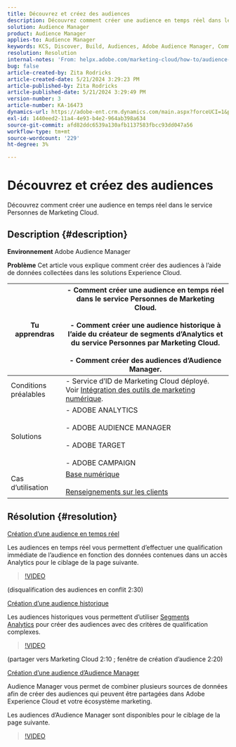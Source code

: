 ```yaml
---
title: Découvrez et créez des audiences
description: Découvrez comment créer une audience en temps réel dans le service Personnes de Marketing Cloud.
solution: Audience Manager
product: Audience Manager
applies-to: Audience Manager
keywords: KCS, Discover, Build, Audiences, Adobe Audience Manager, Comment
resolution: Resolution
internal-notes: 'From: helpx.adobe.com/marketing-cloud/how-to/audience-discovery.html'
bug: false
article-created-by: Zita Rodricks
article-created-date: 5/21/2024 3:29:23 PM
article-published-by: Zita Rodricks
article-published-date: 5/21/2024 3:29:49 PM
version-number: 3
article-number: KA-16473
dynamics-url: https://adobe-ent.crm.dynamics.com/main.aspx?forceUCI=1&pagetype=entityrecord&etn=knowledgearticle&id=0a5a68e2-8617-ef11-9f89-6045bd06eea5
exl-id: 1440eed2-11a4-4e93-b4e2-964ab398a634
source-git-commit: afd82ddc6539a130afb1137583fbcc93dd047a56
workflow-type: tm+mt
source-wordcount: '229'
ht-degree: 3%

---
```


# Découvrez et créez des audiences


Découvrez comment créer une audience en temps réel dans le service Personnes de Marketing Cloud.

## Description {#description}


<b>Environnement</b>
Adobe Audience Manager

<b>Problème</b>
Cet article vous explique comment créer des audiences à l’aide de données collectées dans les solutions Experience Cloud.


| Tu apprendras | - Comment créer une audience en temps réel dans le service Personnes de Marketing Cloud.<br><br>- Comment créer une audience historique à l’aide du créateur de segments d’Analytics et du service Personnes par Marketing Cloud.<br><br>- Comment créer des audiences d’Audience Manager. |
| --- | --- |
| Conditions préalables | - Service d’ID de Marketing Cloud déployé. Voir [Intégration des outils de marketing numérique](https://experienceleague.adobe.com/docs/experience-manager-learn/sites/integrations/experience-platform-data-collection-tags/overview.html?lang=fr). |
| Solutions | - ADOBE ANALYTICS<br><br>- ADOBE AUDIENCE MANAGER<br><br>- ADOBE TARGET<br><br>- ADOBE CAMPAIGN |
| Cas d’utilisation | [Base numérique](https://helpx.adobe.com/marketing-cloud/how-to/digital-foundation.html)<br><br>[Renseignements sur les clients](https://experienceleague.adobe.com/docs/experience-platform/profile/ui/user-guide.html?lang=fr) |





## Résolution {#resolution}


<u>Création d’une audience en temps réel</u>

Les audiences en temps réel vous permettent d’effectuer une qualification immédiate de l’audience en fonction des données contenues dans un accès Analytics pour le ciblage de la page suivante.




>[!VIDEO](https://video.tv.adobe.com/v/17804t1/)



(disqualification des audiences en conflit 2:30)



<u>Création d’une audience historique</u>

Les audiences historiques vous permettent d’utiliser [Segments Analytics](https://experienceleague.adobe.com/docs/analytics/components/segmentation/seg-home.html?lang=fr) pour créer des audiences avec des critères de qualification complexes.




>[!VIDEO](https://video.tv.adobe.com/v/17805/)



(partager vers Marketing Cloud 2:10 ; fenêtre de création d’audience 2:20)

<u>Création d’une audience d’Audience Manager</u>

Audience Manager vous permet de combiner plusieurs sources de données afin de créer des audiences qui peuvent être partagées dans Adobe Experience Cloud et votre écosystème marketing.

Les audiences d’Audience Manager sont disponibles pour le ciblage de la page suivante.




>[!VIDEO](https://video.tv.adobe.com/v/18113t1/)
